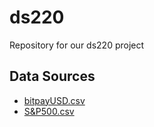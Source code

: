 # ds220
Repository for our ds220 project

## Data Sources

- [bitpayUSD.csv](http://api.bitcoincharts.com/v1/csv/)
- [S&P500.csv](https://fred.stlouisfed.org/series/SP500)
